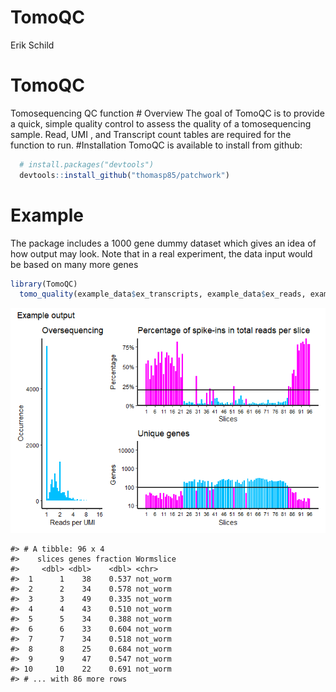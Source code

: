 TomoQC
================
Erik Schild

# TomoQC

Tomosequencing QC function \# Overview The goal of TomoQC is to provide
a quick, simple quality control to assess the quality of a
tomosequencing sample. Read, UMI , and Transcript count tables are
required for the function to run. \#Installation TomoQC is available to
install from github:

``` r
  # install.packages("devtools")
  devtools::install_github("thomasp85/patchwork")
```

# Example

The package includes a 1000 gene dummy dataset which gives an idea of
how output may look. Note that in a real experiment, the data input
would be based on many more genes

``` r
library(TomoQC)
  tomo_quality(example_data$ex_transcripts, example_data$ex_reads, example_data$ex_barcodes, cutoff_spike = 0.2, cutoff_genes = 90, plot_title = "Example output")
```

![](man/figures/README-example-1.png)<!-- -->

    #> # A tibble: 96 x 4
    #>    slices genes fraction Wormslice
    #>     <dbl> <dbl>    <dbl> <chr>    
    #>  1      1    38    0.537 not_worm 
    #>  2      2    34    0.578 not_worm 
    #>  3      3    49    0.335 not_worm 
    #>  4      4    43    0.510 not_worm 
    #>  5      5    34    0.388 not_worm 
    #>  6      6    33    0.604 not_worm 
    #>  7      7    34    0.518 not_worm 
    #>  8      8    25    0.684 not_worm 
    #>  9      9    47    0.547 not_worm 
    #> 10     10    22    0.691 not_worm 
    #> # ... with 86 more rows
